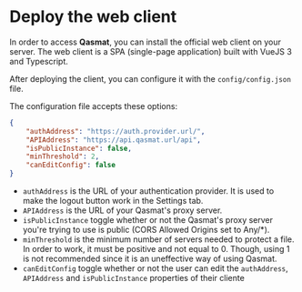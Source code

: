# Deploy the web client

In order to access **Qasmat**, you can install the official web client on your server. The web client is a SPA (single-page application) built with VueJS 3 and Typescript.

After deploying the client, you can configure it with the `config/config.json` file.

The configuration file accepts these options:
```json 
{
    "authAddress": "https://auth.provider.url/",
    "APIAddress": "https://api.qasmat.url/api",
    "isPublicInstance": false,
    "minThreshold": 2,
    "canEditConfig": false
}
```

- `authAddress` is the URL of your authentication provider. It is used to make the logout button work in the Settings tab.
- `APIAddress` is the URL of your Qasmat's proxy server.
- `isPublicInstance` toggle whether or not the Qasmat's proxy server you're trying to use is public (CORS Allowed Origins set to Any/\*). 
- `minThreshold` is the minimum number of servers needed to protect a file. In order to work, it must be positive and not equal to 0. Though, using 1 is not recommended since it is an uneffective way of using Qasmat.
- `canEditConfig` toggle whether or not the user can edit the `authAddress`, `APIAddress` and `isPublicInstance` properties of their cliente
